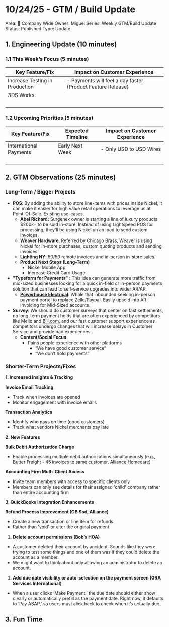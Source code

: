 # 10/24/25 - GTM / Build Update

Area: 🏢 Company Wide
Owner: Miguel
Series: Weekly GTM/Build Update
Status: Published
Type: Update

## 1. Engineering Update (10 minutes)

### 1.1 This Week’s Focus (5 minutes)

| **Key Feature/Fix** | **Impact on Customer Experience** |
| --- | --- |
| Increase Testing in Production | - Payments will feel a day faster (Product Feature Release) |
| 3DS Works |  |
|  |  |
|  |  |
|  |  |
|  |  |

### 1.2 Upcoming Priorities (5 minutes)

| Key Feature/Fix | Expected Timeline | Impact on Customer Experience |
| --- | --- | --- |
| International Payments | Early Next Week | - Only USD to USD Wires  |
|  |  |  |
|  |  |  |
|  |  |  |
|  |  |  |

## **2. GTM Observations (25 minutes)**

### **Long-Term / Bigger Projects**

- **POS**: By adding the ability to store line-items with prices inside Nickel, it can make it easier for high value retail operations to leverage us at Point-Of-Sale. Existing use-cases.
    - **Abel Richard:** Surgenex owner is starting a line of luxury products $200k+ to be sold in-store. Instead of using Lightspeed POS for processing, they'll be using Nickel on an ipad to send custom invoices.
    - **Weaver Hardware**: Referred by Chicago Brass, Weaver is using Nickel for in-store purchases, custom quoting products and sending invoices.
    - **Lighting NY**: 50/50 remote invoices and in-person in-store sales.
    - **Product Next Steps (Long-Term)**
        - Nickel Mobile App
        - Increase Credit Card Usage
- **"Typeform for Payments" :** This idea can generate more traffic from mid-sized businesses looking for a quick in-field or in-person payments solution that can lead to self-service upgrades into wider AR/AP.
    - [**Powerhouse Electrical**](https://www.powerhouse-es.com/): Whale that inbounded seeking in-person payment portal to replace Zelle/Paypal. Easily upsold into AR Invoicing for Mid-Sized accounts.
- **Survey**: We should do customer surveys that center on fast settlements, no long-term payment holds that are often experienced by competitors like Melio and [Bill.com](http://bill.com/), and our fast customer support experience as competitors undergo changes that will increase delays in Customer Service and provide bad experiences.
    - **Content/Social Focus**
        - Pains people experience with other platforms
            - “We have good customer service”
            - “We don’t hold payments”

### **Shorter-Term Projects/Fixes**

**1. Increased Insights & Tracking**

**Invoice Email Tracking**

- Track when invoices are opened
- Monitor engagement with invoice emails

**Transaction Analytics**

- Identify who pays on time (good customers)
- Track what vendors Nickel merchants pay late

**2. New Features**

**Bulk Debit Authorization Charge**

- Enable processing multiple debit authorizations simultaneously (e.g., Butter Freight - 45 invoices to same customer, Alliance Homecare)

**Accounting Firm Multi-Client Access**

- Invite team members with access to specific clients only
- Members can only see details for their assigned 'child' company rather than entire accounting firm

**3. QuickBooks Integration Enhancements**

**Refund Process Improvement (OB Sod, Alliance)**

- Create a new transaction or line item for refunds
- Rather than 'void' or alter the original payment

1. **Delete account permissions (Bob’s HOA)**
- A customer deleted their account by accident. Sounds like they were trying to test some things and one of them was if they could delete the account as a member.
- We might want to think about only allowing an administrator to delete an account.

1. **Add due date visibility or auto-selection on the payment screen (GRA Services International)**
- When a user clicks ‘Make Payment,’ the due date should either show clearly or automatically prefill as the payment date. Right now, it defaults to ‘Pay ASAP,’ so users must click back to check when it’s actually due.

## **3. Fun Time**